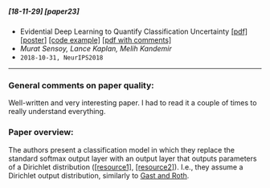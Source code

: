 ##### [18-11-29] [paper23]
-  Evidential Deep Learning to Quantify Classification Uncertainty [[pdf]](https://arxiv.org/abs/1806.01768) [[poster]](https://muratsensoy.github.io/NIPS18_EDL_poster.pdf) [[code example]](https://muratsensoy.github.io/uncertainty.html) [[pdf with comments]](https://github.com/fregu856/papers/blob/master/commented_pdfs/Evidential%20Deep%20Learning%20to%20Quantify%20Classification%20Uncertainty.pdf)
- *Murat Sensoy, Lance Kaplan, Melih Kandemir*
- `2018-10-31, NeurIPS2018`

****

### General comments on paper quality:
Well-written and very interesting paper. I had to read it a couple of times to really understand everything. 

### Paper overview:
The authors present a classification model in which they replace the standard softmax output layer with an output layer that outputs parameters of a Dirichlet distribution ([[resource1]](https://en.wikipedia.org/wiki/Dirichlet_distribution), [[resource2]](https://endymecy.gitbooks.io/spark-ml-source-analysis/content/%E8%81%9A%E7%B1%BB/LDA/docs/dirichlet.pdf)). I.e., they assume a Dirichlet output distribution, similarly to [Gast and Roth](https://github.com/fregu856/papers/blob/master/summaries/Lightweight%20Probabilistic%20Deep%20Networks.md).
